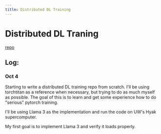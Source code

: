 ```yaml
---
title: Distributed DL Training
---
```


# Distributed DL Traning

[repo](https://github.com/swartout/distributed)

## Log:

### Oct 4

Starting to write a distributed DL training repo from scratch. I'll be using torchtitan as a reference when necessary, but trying to do as much myself as possible. The goal of this is to learn and get some experience how to do "serious" pytorch training.

I'll be using Llama 3 as the implementation and run the code on UW's Hyak supercomputer.

My first goal is to implement Llama 3 and verify it loads properly.

